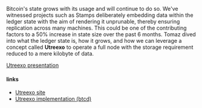 Bitcoin's state grows with its usage and will continue to do so. We've witnessed projects such as Stamps deliberately embedding data within the ledger state with the aim of rendering it unprunable, thereby ensuring replication across many machines. This could be one of the contributing factors to a 50% increase in state size over the past 6 months.
Tomaz dived into what the ledger state is, how it grows, and how we can leverage a concept called **Utreexo** to operate a full node with the storage requirement reduced to a mere kilobyte of data.

[Utreexo presentation](https://github.com/bitcoin-ljubljana/meetup/blob/main/presentations/Utreexo_presentation.pdf)

#### links
  - [Utreexo site](https://dci.mit.edu/utreexo)
  - [Utreexo implementation (btcd)](https://github.com/utreexo/utreexod)
